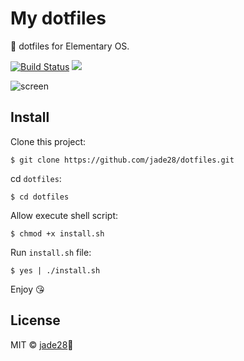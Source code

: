 # My dotfiles

📝 dotfiles for Elementary OS.

[![Build Status](https://travis-ci.org/jade28/dotfiles.svg?branch=master)](https://travis-ci.org/jade28/dotfiles)
[![](https://img.shields.io/github/license/jade28/dotfiles.svg)](https://github.com/jade28/dotfiles/blob/master/LICENSE)

![screen](https://user-images.githubusercontent.com/34389409/50761931-32ec7200-129e-11e9-9e9b-ece50847729c.png)

## Install

Clone this project:
```
$ git clone https://github.com/jade28/dotfiles.git
```
cd `dotfiles`:
```
$ cd dotfiles
```
Allow execute shell script:
```
$ chmod +x install.sh
```
Run `install.sh` file:
```
$ yes | ./install.sh
```

Enjoy 😘

## License

MIT © [jade28](https://github.com/jade28)💎
